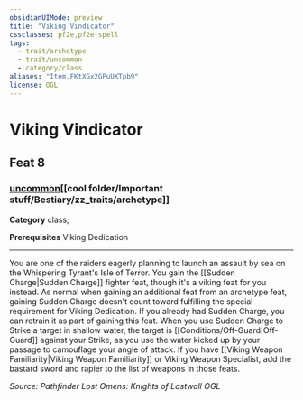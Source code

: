 ```yaml
---
obsidianUIMode: preview
title: "Viking Vindicator"
cssclasses: pf2e,pf2e-spell
tags:
  - trait/archetype
  - trait/uncommon
  - category/class
aliases: "Item.FKtXGx2GPuUKTpb9"
license: OGL
---
```

# Viking Vindicator
## Feat 8
### [uncommon](cool%20folder/Important%20stuff/Bestiary/zz_traits/uncommon.md "Uncommon Rarity Trait")[[cool folder/Important stuff/Bestiary/zz_traits/archetype]]

**Category** class; 



**Prerequisites** Viking Dedication
* * *
You are one of the raiders eagerly planning to launch an assault by sea on the Whispering Tyrant's Isle of Terror. You gain the [[Sudden Charge|Sudden Charge]] fighter feat, though it's a viking feat for you instead. As normal when gaining an additional feat from an archetype feat, gaining Sudden Charge doesn't count toward fulfilling the special requirement for Viking Dedication. If you already had Sudden Charge, you can retrain it as part of gaining this feat. When you use Sudden Charge to Strike a target in shallow water, the target is [[Conditions/Off-Guard|Off-Guard]] against your Strike, as you use the water kicked up by your passage to camouflage your angle of attack. If you have [[Viking Weapon Familiarity|Viking Weapon Familiarity]] or Viking Weapon Specialist, add the bastard sword and rapier to the list of weapons in those feats.

*Source: Pathfinder Lost Omens: Knights of Lastwall*
*OGL*